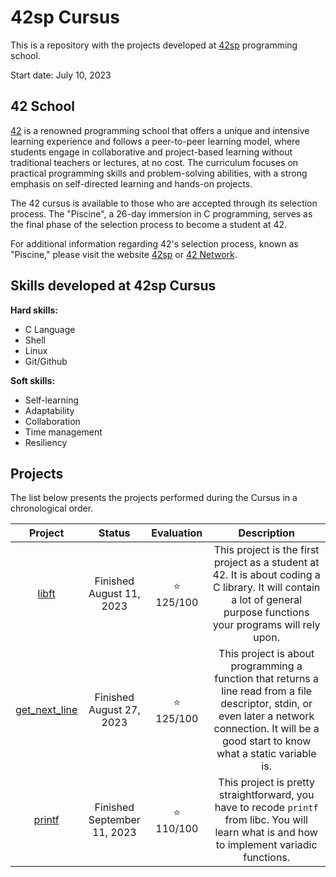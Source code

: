 # 42sp Cursus

This is a repository with the projects developed at [42sp](https://www.42sp.org.br/) programming school.

Start date: July 10, 2023

## 42 School

[42](https://www.42network.org/) is a renowned programming school that offers a unique and intensive learning experience and follows a peer-to-peer learning model, where students engage in collaborative and project-based learning without traditional teachers or lectures, at no cost. The curriculum focuses on practical programming skills and problem-solving abilities, with a strong emphasis on self-directed learning and hands-on projects. 

The 42 cursus is available to those who are accepted through its selection process. The "Piscine", a 26-day immersion in C programming, serves as the final phase of the selection process to become a student at 42.

For additional information regarding 42's selection process, known as "Piscine," please visit the website [42sp](https://www.42sp.org.br/) or [42 Network](https://www.42network.org/).

## Skills developed at 42sp Cursus

**Hard skills:**

- C Language
- Shell
- Linux
- Git/Github

**Soft skills:**

- Self-learning
- Adaptability
- Collaboration
- Time management
- Resiliency

## Projects

The list below presents the projects performed during the Cursus in a chronological order.

| Project  | Status | Evaluation | Description |
| :----: | :----: | :----: | :----: |
| [libft](https://github.com/daniele-frade/42sp-cursus/tree/main/libft)                 | Finished <br> August 11, 2023 | ⭐<br>125/100 | This project is the first project as a student at 42. It is about coding a C library. It will contain a lot of general purpose functions your programs will rely upon. | 
| [get_next_line](https://github.com/daniele-frade/42sp-cursus/tree/main/get_next_line) | Finished <br> August 27, 2023 | ⭐<br>125/100 | This project is about programming a function that returns a line read from a file descriptor, stdin, or even later a network connection.  It will be a good start to know what a static variable is. |
| [printf](https://github.com/daniele-frade/42sp-cursus/tree/main/printf)               | Finished <br> September 11, 2023 | ⭐<br>110/100 | This project is pretty straightforward, you have to recode `printf` from libc. You will learn what is and how to implement variadic functions. |

